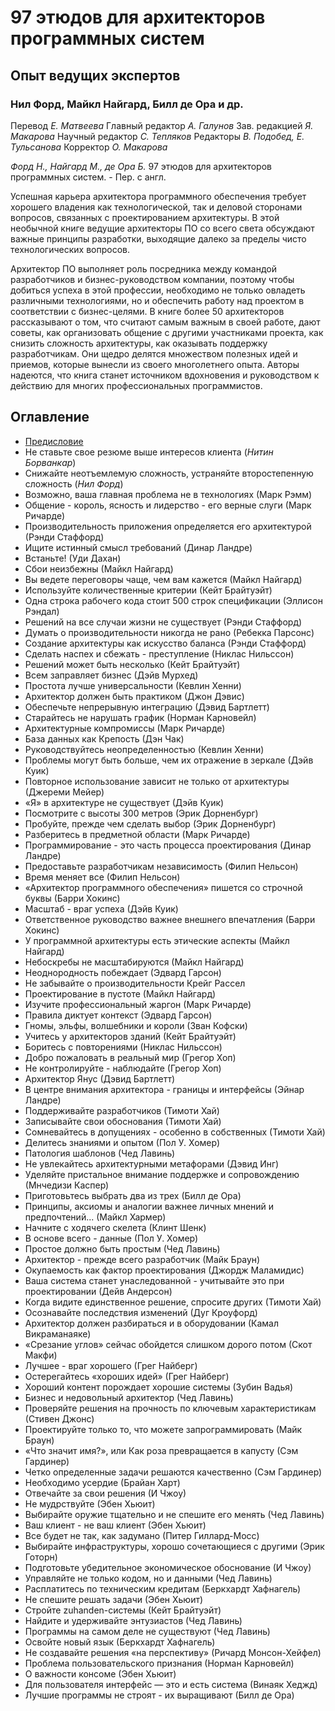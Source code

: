 # 97 этюдов для архитекторов программных систем

## Опыт ведущих экспертов

### Нил Форд, Майкл Найгард, Билл де Ора и др.

Перевод _Е. Матвеева_
Главный редактор _А. Галунов_
Зав. редакцией _Я. Макарова_
Научный редактор _С. Тепляков_
Редакторы _В. Подобед, Е. Тульсанова_
Корректор _О. Макарова_

_Форд Н., Найгард М., де Ора Б._
97 этюдов для архитекторов программных систем. - Пер. с англ.

Успешная карьера архитектора программного обеспечения требует хорошего
владения как технологической, так и деловой сторонами вопросов, связанных
с проектированием архитектуры. В этой необычной книге ведущие 
архитекторы ПО со всего света обсуждают важные принципы разработки, выходящие
далеко за пределы чисто технологических вопросов.

Архитектор ПО выполняет роль посредника между командой разработчиков
и бизнес-руководством компании, поэтому чтобы добиться успеха в этой 
профессии, необходимо не только овладеть различными технологиями, но и 
обеспечить работу над проектом в соответствии с бизнес-целями. В книге более 50
архитекторов рассказывают о том, что считают самым важным в своей работе,
дают советы, как организовать общение с другими участниками проекта, как
снизить сложность архитектуры, как оказывать поддержку разработчикам.
Они щедро делятся множеством полезных идей и приемов, которые вынесли
из своего многолетнего опыта. Авторы надеются, что книга станет источником
вдохновения и руководством к действию для многих профессиональных 
программистов.

## Оглавление
- [Предисловие](intro.md)
- Не ставьте свое резюме выше интересов клиента (_Нитин Борванкар_)
- Снижайте неотъемлемую сложность, устраняйте второстепенную сложность (_Нил Форд_)
- Возможно, ваша главная проблема не в технологиях (Марк Рэмм)
- Общение - король, ясность и лидерство - его верные слуги (Марк Ричарде)
- Производительность приложения определяется его архитектурой (Рэнди Стаффорд)
- Ищите истинный смысл требований (Динар Ландре)
- Встаньте! (Уди Дахан)
- Сбои неизбежны (Майкл Найгард)
- Вы ведете переговоры чаще, чем вам кажется (Майкл Найгард)
- Используйте количественные критерии (Кейт Брайтуэйт)
- Одна строка рабочего кода стоит 500 строк спецификации (Эллисон Рэндал)
- Решений на все случаи жизни не существует (Рэнди Стаффорд)
- Думать о производительности никогда не рано (Ребекка Парсонс)
- Создание архитектуры как искусство баланса (Рэнди Стаффорд)
- Сделать наспех и сбежать - преступление (Никлас Нильссон)
- Решений может быть несколько (Кейт Брайтуэйт)
- Всем заправляет бизнес (Дэйв Мурхед)
- Простота лучше универсальности (Кевлин Хенни)
- Архитектор должен быть практиком (Джон Дэвис)
- Обеспечьте непрерывную интеграцию (Дэвид Бартлетт)
- Старайтесь не нарушать график (Норман Карновейл)
- Архитектурные компромиссы (Марк Ричарде)
- База данных как Крепость (Дэн Чак)
- Руководствуйтесь неопределенностью (Кевлин Хенни)
- Проблемы могут быть больше, чем их отражение в зеркале (Дэйв Куик)
- Повторное использование зависит не только от архитектуры (Джереми Мейер)
- «Я» в архитектуре не существует (Дэйв Куик)
- Посмотрите с высоты 300 метров (Эрик Дорненбург)
- Пробуйте, прежде чем сделать выбор (Эрик Дорненбург)
- Разберитесь в предметной области (Марк Ричарде)
- Программирование - это часть процесса проектирования (Динар Ландре)
- Предоставьте разработчикам независимость (Филип Нельсон)
- Время меняет все (Филип Нельсон)
- «Архитектор программного обеспечения» пишется со строчной буквы (Барри Хокинс)
- Масштаб - враг успеха (Дэйв Куик)
- Ответственное руководство важнее внешнего впечатления (Барри Хокинс)
- У программной архитектуры есть этические аспекты (Майкл Найгард)
- Небоскребы не масштабируются (Майкл Найгард)
- Неоднородность побеждает (Эдвард Гарсон)
- Не забывайте о производительности Крейг Рассел
- Проектирование в пустоте (Майкл Найгард)
- Изучите профессиональный жаргон (Марк Ричарде)
- Правила диктует контекст (Эдвард Гарсон)
- Гномы, эльфы, волшебники и короли (Зван Кофски)
- Учитесь у архитекторов зданий (Кейт Брайтуэйт)
- Боритесь с повторениями (Никлас Нильссон)
- Добро пожаловать в реальный мир (Грегор Хоп)
- Не контролируйте - наблюдайте (Грегор Хоп)
- Архитектор Янус (Дэвид Бартлетт)
- В центре внимания архитектора - границы и интерфейсы (Эйнар Ландре)
- Поддерживайте разработчиков (Тимоти Хай)
- Записывайте свои обоснования (Тимоти Хай)
- Сомневайтесь в допущениях - особенно в собственных (Тимоти Хай)
- Делитесь знаниями и опытом (Пол У. Хомер)
- Патология шаблонов (Чед Лавинь)
- Не увлекайтесь архитектурными метафорами (Дэвид Инг)
- Уделяйте пристальное внимание поддержке и сопровождению (Мнчедизи Каспер)
- Приготовьтесь выбрать два из трех (Билл де Ора)
- Принципы, аксиомы и аналогии важнее личных мнений и предпочтений... (Майкл Хармер)
- Начните с ходячего скелета (Клинт Шенк)
- В основе всего - данные (Пол У. Хомер)
- Простое должно быть простым (Чед Лавинь)
- Архитектор - прежде всего разработчик (Майк Браун)
- Окупаемость как фактор проектирования (Джордж Маламидис)
- Ваша система станет унаследованной - учитывайте это при проектировании (Дейв Андерсон)
- Когда видите единственное решение, спросите других (Тимоти Хай)
- Осознавайте последствия изменений (Дуг Кроуфорд)
- Архитектор должен разбираться и в оборудовании (Камал Викраманаяке)
- «Срезание углов» сейчас обойдется слишком дорого потом (Скот Макфи)
- Лучшее - враг хорошего (Грег Найберг)
- Остерегайтесь «хороших идей» (Грег Найберг)
- Хороший контент порождает хорошие системы (Зубин Вадья)
- Бизнес и недовольный архитектор (Чед Лавинь)
- Проверяйте решения на прочность по ключевым характеристикам (Стивен Джонс)
- Проектируйте только то, что можете запрограммировать (Майк Браун)
- «Что значит имя?», или Как роза превращается в капусту (Сэм Гардинер)
- Четко определенные задачи решаются качественно (Сэм Гардинер)
- Необходимо усердие (Брайан Харт)
- Отвечайте за свои решения (И Чжоу)
- Не мудрствуйте (Эбен Хьюит)
- Выбирайте оружие тщательно и не спешите его менять (Чед Лавинь)
- Ваш клиент - не ваш клиент (Эбен Хьюит)
- Все будет не так, как задумано (Питер Гиллард-Мосс)
- Выбирайте инфраструктуры, хорошо сочетающиеся с другими (Эрик Готорн)
- Подготовьте убедительное экономическое обоснование (И Чжоу)
- Управляйте не только кодом, но и данными (Чед Лавинь)
- Расплатитесь по техническим кредитам (Беркхардт Хафнагель)
- Не спешите решать задачи (Эбен Хьюит)
- Стройте zuhanden-системы (Кейт Брайтуэйт)
- Найдите и удерживайте энтузиастов (Чед Лавинь)
- Программы на самом деле не существуют (Чед Лавинь)
- Освойте новый язык (Беркхардт Хафнагель)
- Не создавайте решения «на перспективу» (Ричард Монсон-Хейфел)
- Проблема пользовательского признания (Норман Карновейл)
- О важности консоме (Эбен Хьюит)
- Для пользователя интерфейс — это и есть система (Винаяк Хеджд)
- Лучшие программы не строят - их выращивают (Билл де Ора)
